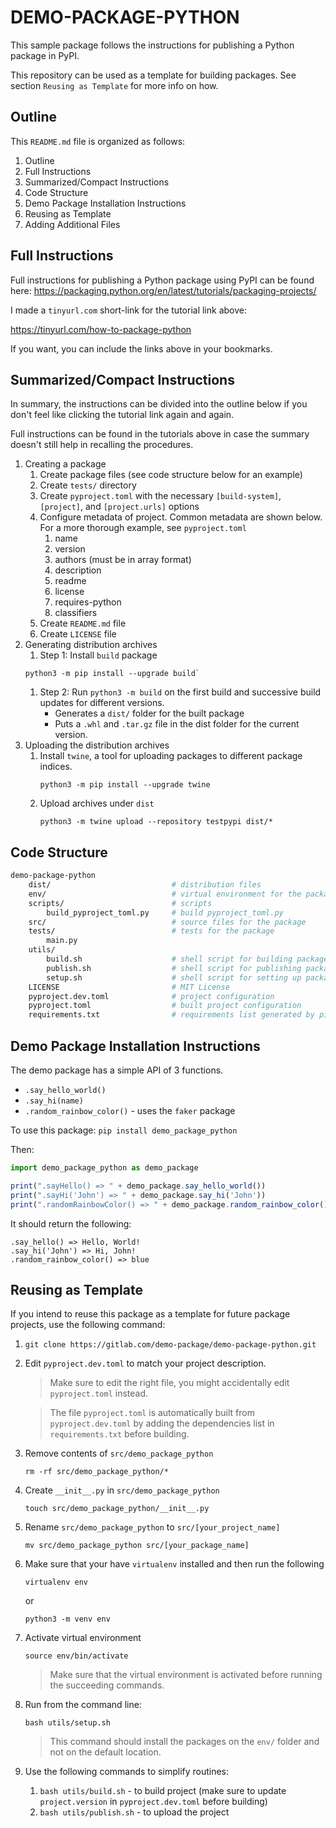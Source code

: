 # DEMO-PACKAGE-PYTHON 
This sample package follows the instructions 
for publishing a Python package in PyPI. 

This repository can be used as a template for building packages. 
See section `Reusing as Template` for more info on how.

## Outline 
This `README.md` file is organized as follows: 

1. Outline 
2. Full Instructions 
3. Summarized/Compact Instructions
4. Code Structure 
5. Demo Package Installation Instructions
6. Reusing as Template
7. Adding Additional Files

## Full Instructions 
Full instructions for publishing a Python package using 
PyPI can be found here: 
https://packaging.python.org/en/latest/tutorials/packaging-projects/

I made a `tinyurl.com` short-link for the 
tutorial link above:

https://tinyurl.com/how-to-package-python

If you want, you can include the links above in your bookmarks.

## Summarized/Compact Instructions 
In summary, the instructions can be divided into the outline below
if you don't feel like clicking the tutorial link again and again.

Full instructions can be found in the tutorials above in case 
the summary doesn't still help in recalling the procedures.

1. Creating a package 
    1. Create package files (see code structure below for an example)
    1. Create `tests/` directory
    1. Create `pyproject.toml` with the necessary `[build-system]`, `[project]`, and `[project.urls]` options
    1. Configure metadata of project. Common metadata are shown below. For a more thorough example, see `pyproject.toml`
        1. name 
        1. version
        1. authors (must be in array format)
        1. description 
        1. readme
        1. license
        1. requires-python
        1. classifiers
    1. Create `README.md` file
    1. Create `LICENSE` file
1. Generating distribution archives 
    1. Step 1: Install `build` package 
    ```
    python3 -m pip install --upgrade build`
    ``` 
    1. Step 2: Run `python3 -m build` on the first build and successive build updates for different versions.
        * Generates a `dist/` folder for the built package
        * Puts a `.whl` and `.tar.gz` file in the dist folder for the current version.
1. Uploading the distribution archives 
    1. Install `twine`, a tool for uploading packages to different package indices. 
        ```
        python3 -m pip install --upgrade twine
        ```
    1. Upload archives under `dist`
        ```
        python3 -m twine upload --repository testpypi dist/*
        ```


## Code Structure 

```bash
demo-package-python
    dist/                           # distribution files 
    env/                            # virtual environment for the package 
    scripts/                        # scripts 
        build_pyproject_toml.py     # build pyproject_toml.py 
    src/                            # source files for the package 
    tests/                          # tests for the package 
        main.py         
    utils/  
        build.sh                    # shell script for building package
        publish.sh                  # shell script for publishing package
        setup.sh                    # shell script for setting up package
    LICENSE                         # MIT License 
    pyproject.dev.toml              # project configuration 
    pyproject.toml                  # built project configuration
    requirements.txt                # requirements list generated by pip freeze
```

## Demo Package Installation Instructions
The demo package has a simple API of 3 functions. 

* `.say_hello_world()`
* `.say_hi(name)`
* `.random_rainbow_color()` - uses the `faker` package 

To use this package: 
`pip install demo_package_python`

Then: 
```js
import demo_package_python as demo_package

print(".sayHello() => " + demo_package.say_hello_world()) 
print(".sayHi('John') => " + demo_package.say_hi('John'))
print(".randomRainbowColor() => " + demo_package.random_rainbow_color())
```
It should return the following: 
```
.say_hello() => Hello, World! 
.say_hi('John') => Hi, John!
.random_rainbow_color() => blue
```

## Reusing as Template
If you intend to reuse this package as a template for future package projects, use the following command: 

1. `git clone https://gitlab.com/demo-package/demo-package-python.git`

1. Edit `pyproject.dev.toml` to match your project description. 
    > Make sure to edit the right file, you might accidentally 
      edit `pyproject.toml` instead. 

    > The file `pyproject.toml` is 
      automatically built from `pyproject.dev.toml` by adding the dependencies list 
      in `requirements.txt` before building.  

1. Remove contents of `src/demo_package_python`  
    ```
    rm -rf src/demo_package_python/*
    ```

1. Create `__init__.py` in `src/demo_package_python`
    ```
    touch src/demo_package_python/__init__.py
    ```

1. Rename `src/demo_package_python` to `src/[your_project_name]` 
    ```
    mv src/demo_package_python src/[your_package_name]
    ```
1. Make sure that your have `virtualenv` installed and then run the following
    ```
    virtualenv env 
    ```
    or 
    ```
    python3 -m venv env
    ```

1. Activate virtual environment
    ```
    source env/bin/activate
    ``` 
    > Make sure that the virtual environment is activated
    before running the succeeding commands.

1. Run from the command line:
    ```
    bash utils/setup.sh
    ```
    > This command should install the packages on the `env/` folder and not on the default location.

1. Use the following commands to simplify routines: 
    1. `bash utils/build.sh` - to build project (make sure to update `project.version` in `pyproject.dev.toml` before building)
    1. `bash utils/publish.sh` - to upload the project

